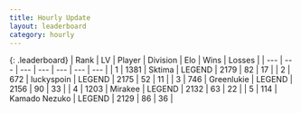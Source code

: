 ```yaml
---
title: Hourly Update
layout: leaderboard
category: hourly
---
```


{: .leaderboard}
| Rank | LV | Player | Division | Elo | Wins | Losses |
| --- | --- | --- | --- | --- | --- | --- |
| <span data-change="0">1</span> | 1381 | <span title="ID: 353063">Sktima</span> | LEGEND | <span data-change="8">2179</span> | <span data-change="2">82</span> | <span data-change="0">17</span> |
| <span data-change="0">2</span> | 672 | <span title="ID: 512212">luckyspoin</span> | LEGEND | <span data-change="7">2175</span> | <span data-change="1">52</span> | <span data-change="0">11</span> |
| <span data-change="0">3</span> | 746 | <span title="ID: 540">Greenlukie</span> | LEGEND | <span data-change="0">2156</span> | <span data-change="0">90</span> | <span data-change="0">33</span> |
| <span data-change="3">4</span> | 1203 | <span title="ID: 416373">Mirakee</span> | LEGEND | <span data-change="8">2132</span> | <span data-change="1">63</span> | <span data-change="0">22</span> |
| <span data-change="-1">5</span> | 114 | <span title="ID: 665001">Kamado Nezuko</span> | LEGEND | <span data-change="0">2129</span> | <span data-change="0">86</span> | <span data-change="0">36</span> |